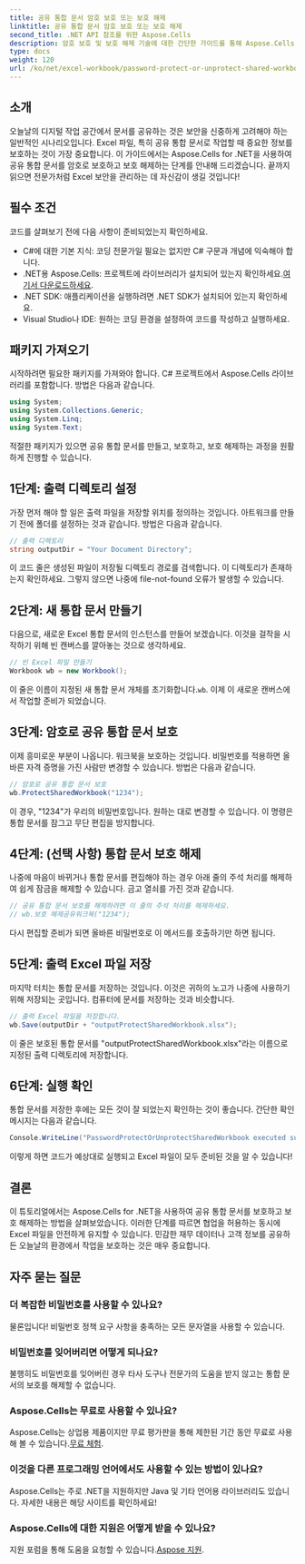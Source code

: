 ```yaml
---
title: 공유 통합 문서 암호 보호 또는 보호 해제
linktitle: 공유 통합 문서 암호 보호 또는 보호 해제
second_title: .NET API 참조를 위한 Aspose.Cells
description: 암호 보호 및 보호 해제 기술에 대한 간단한 가이드를 통해 Aspose.Cells for .NET을 사용하여 공유 Excel 파일을 보호하세요.
type: docs
weight: 120
url: /ko/net/excel-workbook/password-protect-or-unprotect-shared-workbook/
---
```

## 소개

오늘날의 디지털 작업 공간에서 문서를 공유하는 것은 보안을 신중하게 고려해야 하는 일반적인 시나리오입니다. Excel 파일, 특히 공유 통합 문서로 작업할 때 중요한 정보를 보호하는 것이 가장 중요합니다. 이 가이드에서는 Aspose.Cells for .NET을 사용하여 공유 통합 문서를 암호로 보호하고 보호 해제하는 단계를 안내해 드리겠습니다. 끝까지 읽으면 전문가처럼 Excel 보안을 관리하는 데 자신감이 생길 것입니다!

## 필수 조건

코드를 살펴보기 전에 다음 사항이 준비되었는지 확인하세요.

- C#에 대한 기본 지식: 코딩 전문가일 필요는 없지만 C# 구문과 개념에 익숙해야 합니다.
-  .NET용 Aspose.Cells: 프로젝트에 라이브러리가 설치되어 있는지 확인하세요.[여기서 다운로드하세요](https://releases.aspose.com/cells/net/).
- .NET SDK: 애플리케이션을 실행하려면 .NET SDK가 설치되어 있는지 확인하세요.
- Visual Studio나 IDE: 원하는 코딩 환경을 설정하여 코드를 작성하고 실행하세요.

## 패키지 가져오기

시작하려면 필요한 패키지를 가져와야 합니다. C# 프로젝트에서 Aspose.Cells 라이브러리를 포함합니다. 방법은 다음과 같습니다.

```csharp
using System;
using System.Collections.Generic;
using System.Linq;
using System.Text;
```

적절한 패키지가 있으면 공유 통합 문서를 만들고, 보호하고, 보호 해제하는 과정을 원활하게 진행할 수 있습니다. 

## 1단계: 출력 디렉토리 설정

가장 먼저 해야 할 일은 출력 파일을 저장할 위치를 정의하는 것입니다. 아트워크를 만들기 전에 폴더를 설정하는 것과 같습니다. 방법은 다음과 같습니다.

```csharp
// 출력 디렉토리
string outputDir = "Your Document Directory";
```

이 코드 줄은 생성된 파일이 저장될 디렉토리 경로를 검색합니다. 이 디렉토리가 존재하는지 확인하세요. 그렇지 않으면 나중에 file-not-found 오류가 발생할 수 있습니다.

## 2단계: 새 통합 문서 만들기

다음으로, 새로운 Excel 통합 문서의 인스턴스를 만들어 보겠습니다. 이것을 걸작을 시작하기 위해 빈 캔버스를 깔아놓는 것으로 생각하세요.

```csharp
// 빈 Excel 파일 만들기
Workbook wb = new Workbook();
```

 이 줄은 이름이 지정된 새 통합 문서 개체를 초기화합니다.`wb`. 이제 이 새로운 캔버스에서 작업할 준비가 되었습니다.

## 3단계: 암호로 공유 통합 문서 보호

이제 흥미로운 부분이 나옵니다. 워크북을 보호하는 것입니다. 비밀번호를 적용하면 올바른 자격 증명을 가진 사람만 변경할 수 있습니다. 방법은 다음과 같습니다.

```csharp
// 암호로 공유 통합 문서 보호
wb.ProtectSharedWorkbook("1234");
```

이 경우, "1234"가 우리의 비밀번호입니다. 원하는 대로 변경할 수 있습니다. 이 명령은 통합 문서를 잠그고 무단 편집을 방지합니다.

## 4단계: (선택 사항) 통합 문서 보호 해제

나중에 마음이 바뀌거나 통합 문서를 편집해야 하는 경우 아래 줄의 주석 처리를 해제하여 쉽게 잠금을 해제할 수 있습니다. 금고 열쇠를 가진 것과 같습니다.

```csharp
// 공유 통합 문서 보호를 해제하려면 이 줄의 주석 처리를 해제하세요.
// wb.보호 해제공유워크북("1234");
```

다시 편집할 준비가 되면 올바른 비밀번호로 이 메서드를 호출하기만 하면 됩니다.

## 5단계: 출력 Excel 파일 저장

마지막 터치는 통합 문서를 저장하는 것입니다. 이것은 귀하의 노고가 나중에 사용하기 위해 저장되는 곳입니다. 컴퓨터에 문서를 저장하는 것과 비슷합니다.

```csharp
// 출력 Excel 파일을 저장합니다.
wb.Save(outputDir + "outputProtectSharedWorkbook.xlsx");
```

이 줄은 보호된 통합 문서를 "outputProtectSharedWorkbook.xlsx"라는 이름으로 지정된 출력 디렉토리에 저장합니다. 

## 6단계: 실행 확인

통합 문서를 저장한 후에는 모든 것이 잘 되었는지 확인하는 것이 좋습니다. 간단한 확인 메시지는 다음과 같습니다.

```csharp
Console.WriteLine("PasswordProtectOrUnprotectSharedWorkbook executed successfully.\r\n");
```

이렇게 하면 코드가 예상대로 실행되고 Excel 파일이 모두 준비된 것을 알 수 있습니다!

## 결론

이 튜토리얼에서는 Aspose.Cells for .NET을 사용하여 공유 통합 문서를 보호하고 보호 해제하는 방법을 살펴보았습니다. 이러한 단계를 따르면 협업을 허용하는 동시에 Excel 파일을 안전하게 유지할 수 있습니다. 민감한 재무 데이터나 고객 정보를 공유하든 오늘날의 환경에서 작업을 보호하는 것은 매우 중요합니다.

## 자주 묻는 질문

### 더 복잡한 비밀번호를 사용할 수 있나요?
물론입니다! 비밀번호 정책 요구 사항을 충족하는 모든 문자열을 사용할 수 있습니다.

### 비밀번호를 잊어버리면 어떻게 되나요?
불행히도 비밀번호를 잊어버린 경우 타사 도구나 전문가의 도움을 받지 않고는 통합 문서의 보호를 해제할 수 없습니다.

### Aspose.Cells는 무료로 사용할 수 있나요?
 Aspose.Cells는 상업용 제품이지만 무료 평가판을 통해 제한된 기간 동안 무료로 사용해 볼 수 있습니다.[무료 체험](https://releases.aspose.com/).

### 이것을 다른 프로그래밍 언어에서도 사용할 수 있는 방법이 있나요?
Aspose.Cells는 주로 .NET을 지원하지만 Java 및 기타 언어용 라이브러리도 있습니다. 자세한 내용은 해당 사이트를 확인하세요!

### Aspose.Cells에 대한 지원은 어떻게 받을 수 있나요?
지원 포럼을 통해 도움을 요청할 수 있습니다.[Aspose 지원](https://forum.aspose.com/c/cells/9).